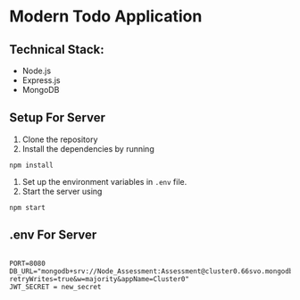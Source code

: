 # Modern Todo Application

## Technical Stack:

- Node.js
- Express.js
- MongoDB

## Setup For Server

1. Clone the repository
2. Install the dependencies by running 
```
npm install
```
1. Set up the environment variables in `.env` file.
2. Start the server using 
```
npm start
```

## .env For Server

```.env

PORT=8080
DB_URL="mongodb+srv://Node_Assessment:Assessment@cluster0.66svo.mongodb.net/todoApp?retryWrites=true&w=majority&appName=Cluster0"
JWT_SECRET = new_secret

```
